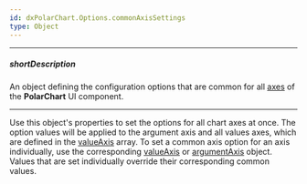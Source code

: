 ```yaml
---
id: dxPolarChart.Options.commonAxisSettings
type: Object
---
```

---
##### shortDescription
An object defining the configuration options that are common for all [axes](/concepts/05%20UI%20Components/PolarChart/10%20Visual%20Elements/050%20Axes/03%20Axes.md '/Documentation/Guide/UI_Components/PolarChart/Visual_Elements/#Axes') of the **PolarChart** UI component.

---
Use this object's properties to set the options for all chart axes at once. The option values will be applied to the argument axis and all values axes, which are defined in the [valueAxis](/api-reference/10%20UI%20Components/dxPolarChart/1%20Configuration/valueAxis '/Documentation/ApiReference/UI_Components/dxPolarChart/Configuration/valueAxis/') array. To set a common axis option for an axis individually, use the corresponding [valueAxis](/api-reference/10%20UI%20Components/dxPolarChart/1%20Configuration/valueAxis '/Documentation/ApiReference/UI_Components/dxPolarChart/Configuration/valueAxis/') or [argumentAxis](/api-reference/10%20UI%20Components/dxPolarChart/1%20Configuration/argumentAxis '/Documentation/ApiReference/UI_Components/dxPolarChart/Configuration/argumentAxis/') object. Values that are set individually override their corresponding common values.